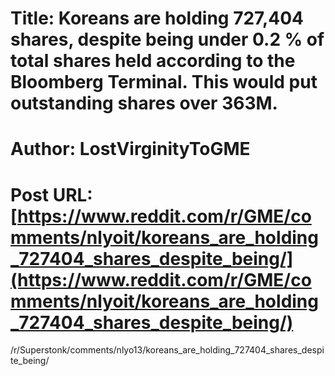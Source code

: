 # Title: Koreans are holding 727,404 shares, despite being under 0.2 % of total shares held according to the Bloomberg Terminal. This would put outstanding shares over 363M.
# Author: LostVirginityToGME
# Post URL: [https://www.reddit.com/r/GME/comments/nlyoit/koreans_are_holding_727404_shares_despite_being/](https://www.reddit.com/r/GME/comments/nlyoit/koreans_are_holding_727404_shares_despite_being/)


/r/Superstonk/comments/nlyo13/koreans_are_holding_727404_shares_despite_being/